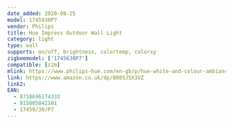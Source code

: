 ```yaml
---
date_added: 2020-08-25
model: 1745930P7
vendor: Philips
title: Hue Impress Outdoor Wall Light
category: light
type: wall
supports: on/off, brightness, colortemp, colorxy
zigbeemodel: ['1745630P7']
compatible: [z2m]
mlink: https://www.philips-hue.com/en-gb/p/hue-white-and-colour-ambiance-impress-outdoor-wall-light/1745930P7
link: https://www.amazon.co.uk/dp/B085J5X3VZ
link2: 
EAN: 
  - 8718696174333
  - 915005842101
  - 17459/30/P7
---
```

